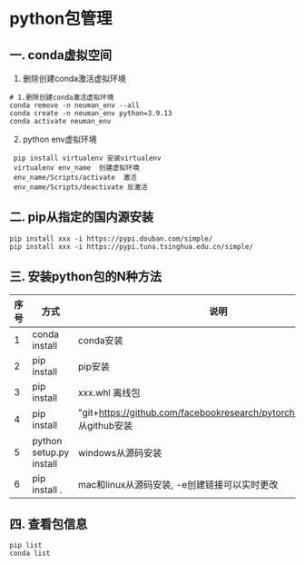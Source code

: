# python包管理

## 一. conda虚拟空间
1. 删除创建conda激活虚拟环境
```
# 1.删除创建conda激活虚拟环境
conda remove -n neuman_env --all
conda create -n neuman_env python=3.9.13
conda activate neuman_env
```
2. python env虚拟环境
```
 pip install virtualenv 安装virtualenv
 virtualenv env_name  创建虚拟环境
 env_name/Scripts/activate  激活
 env_name/Scripts/deactivate 反激活
```

## 二. pip从指定的国内源安装
```
pip install xxx -i https://pypi.douban.com/simple/
pip install xxx -i https://pypi.tuna.tsinghua.edu.cn/simple/
```

## 三. 安装python包的N种方法
| 序号  | 方式  | 说明                                                                       |
|-----|-----|--------------------------------------------------------------------------|
| 1 | conda install | conda安装                                                                  |
| 2 | pip install | pip安装                                                                    |
| 3 | pip install | xxx.whl 离线包                                                              |
| 4 | pip install | "git+https://github.com/facebookresearch/pytorch3d.git@stable" 从github安装 |
| 5 | python setup.py install | windows从源码安装                                                             |
| 6 | pip install .| mac和linux从源码安装, -e创建链接可以实时更改                                             |

## 四. 查看包信息
```
pip list
conda list
```